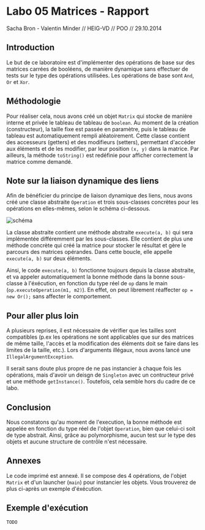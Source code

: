Labo 05 Matrices - Rapport
==========================

Sacha Bron - Valentin Minder // HEIG-VD // POO // 29.10.2014

Introduction
-------
Le but de ce laboratoire est d'implémenter des opérations de base sur des matrices carrées de booléens, de manière dynamique sans effectuer de tests sur le type des opérations utilisées. Les opérations de base sont `And`, `Or` et `Xor`.

Méthodologie
-------
Pour réaliser cela, nous avons créé un objet `Matrix` qui stocke de manière interne et privée le tableau de tableau de `boolean`. Au moment de la création (constructeur), la taille fixe est passée en paramètre, puis le tableau de tableau est automatiquement rempli aléatoirement. Cette classe contient des accesseurs (getters) et des modifieurs (setters), permettant d'accéder aux éléments et de les modifier, par leur position `(x, y)` dans la matrice. Par ailleurs, la méthode `toString()` est redéfinie pour afficher correctement la matrice comme demandé.

Note sur la liaison dynamique des liens
-------
Afin de bénéficier du principe de liaison dynamique des liens, nous avons créé une classe abstraite `Operation` et trois sous-classes concrètes pour les opérations en elles-mêmes, selon le schéma ci-dessous. 

![schéma](http://i.imgur.com/3NOxB8y.png "Schéma d'héritage des opérations")

La classe abstraite contient une méthode abstraite `execute(a, b)` qui sera implémentée différemment par les sous-classes. Elle contient de plus une méthode concrète qui créé la matrice pour stocker le résultat et gère le parcours des matrices opérandes. Dans cette boucle, elle appelle `execute(a, b)` sur deux éléments.

Ainsi, le code `execute(a, b)` fonctionne toujours depuis la classe abstraite, et va appeler automatiquement la bonne méthode dans la bonne sous-classe à l'éxécution, en fonction du type réel de `op` dans le main (`op.executeOperation(m1, m2)`). En effet, on peut librement réaffecter `op = new Or();` sans affecter le comportement.

Pour aller plus loin
-----
A plusieurs reprises, il est nécessaire de vérifier que les tailles sont compatibles (p.ex les opérations ne sont applicables que sur des matrices de même taille, l'accès et la modification des éléments doit se faire dans les limites de la taille, etc.). Lors d'arguments illégaux, nous avons lancé une `IllegalArgumentException`.

Il serait sans doute plus propre de ne pas instancier à chaque fois les opérations, mais d'avoir un deisgn de `Singleton` avec un contructeur privé et une méthode `getInstance()`. Toutefois, cela semble hors du cadre de ce labo.

Conclusion
-----
Nous constatons qu'au moment de l'execution, la bonne méthode est appelée en fonction du type réel de l'objet `Operation`, bien que celui-ci soit de type abstrait. Ainsi, grâce au polymorphisme, aucun test sur le type des objets et aucune structure de contrôle n'est nécessaire.

Annexes
-----
Le code imprimé est annexé. Il se compose des 4 opérations, de l'objet `Matrix` et d'un launcher (`main`) pour instancier les objets. Vous trouverez de plus ci-après un exemple d'éxécution.

Exemple d'exécution
-----

```
TODO
```
